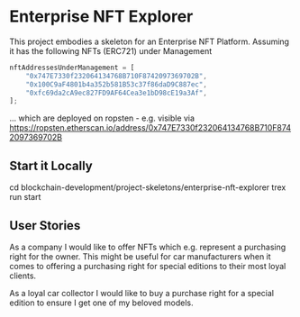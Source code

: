 # Enterprise NFT Explorer

This project embodies a skeleton for an Enterprise NFT Platform. 
Assuming it has the following NFTs (ERC721) under Management

```ts
nftAddressesUnderManagement = [
    "0x747E7330f232064134768B710F8742097369702B",
    "0x100C9aF4801b4a352b581B53c37f86daD9C887ec",
    "0xfc69da2cA9ec827FD9AF64Cea3e1bD98cE19a3Af",
];
```

... which are deployed on ropsten - e.g. visible via https://ropsten.etherscan.io/address/0x747E7330f232064134768B710F8742097369702B


## Start it Locally
cd blockchain-development/project-skeletons/enterprise-nft-explorer
trex run start


## User Stories
As a company I would like to offer NFTs which e.g. represent a purchasing right for the owner. This might be useful for car manufacturers when it comes to offering a purchasing right for special editions to their most loyal clients.

As a loyal car collector I would like to buy a purchase right for a special edition to ensure I get one of my beloved models.

